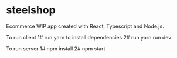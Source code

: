 # steelshop
Ecommerce WIP app created with React, Typescript and Node.js. 

To run client
1# run yarn to install dependencies
2# run yarn run dev

To run server
1# npm install
2# npm start

